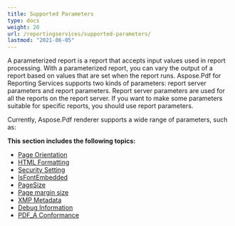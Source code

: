 ```yaml
---
title: Supported Parameters
type: docs
weight: 20
url: /reportingservices/supported-parameters/
lastmod: "2021-06-05"
---
```


A parameterized report is a report that accepts input values used in report processing. With a parameterized report, you can vary the output of a report based on values that are set when the report runs. Aspose.Pdf for Reporting Services supports two kinds of parameters: report server parameters and report parameters. Report server parameters are used for all the reports on the report server. If you want to make some parameters suitable for specific reports, you should use report parameters.

Currently, Aspose.Pdf renderer supports a wide range of parameters, such as:

**This section includes the following topics:**

- [Page Orientation](/pdf/reportingservices/page-orientation/)
- [HTML Formatting](/pdf/reportingservices/html-formatting/)
- [Security Setting](/pdf/reportingservices/security-setting/)
- [IsFontEmbedded](/pdf/reportingservices/isfontembedded/)
- [PageSize](/pdf/reportingservices/pagesize/)
- [Page margin size](/pdf/reportingservices/page-margin-size/)
- [XMP Metadata](/pdf/reportingservices/xmp-metadata/)
- [Debug Information](/pdf/reportingservices/debug-information/)
- [PDF_A Conformance](/pdf/reportingservices/pdf_a-conformance/)


